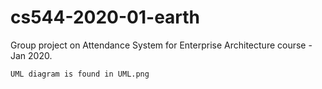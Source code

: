 # cs544-2020-01-earth
Group project on Attendance System for Enterprise Architecture course - Jan 2020.  

`UML diagram is found in UML.png`
